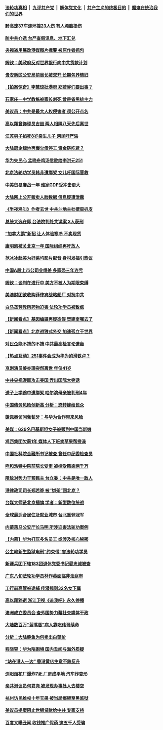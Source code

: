 ####  [法轮功真相](../../../../basic/blob/master/README.md?t=12061626) &nbsp;|&nbsp; [九评共产党](../../../../9ping.md/blob/master/README.md?t=12061626) &nbsp;|&nbsp; [解体党文化](../../../../jtdwh.md/blob/master/README.md?t=12061626)  &nbsp;|&nbsp; [共产主义的终极目的](../../../../gczydzjmd.md/blob/master/README.md?t=12061626) &nbsp;|&nbsp; [魔鬼在统治我们的世界](../../../../mgztzwmdsj.md/blob/master/README.md?t=12061626) 

#### [黔高速37车连环撞23人伤 有人颅脑损伤](../pages/nsc413/n11704994.md?t=12061626) 

#### [防中共介选 台严查假讯息、地下汇兑](../pages/nsc413/n11704410.md?t=12061626) 

#### [央视盗用篡改港媒图片撑警 被原作者抓包](../pages/nsc413/n11704805.md?t=12061626) 

#### [姆钦：美政府反对世界银行向中共贷款计划](../pages/nsc413/n11703992.md?t=12061626) 

#### [贵安新区公安局前局长被双开 长期包养情妇](../pages/nsc413/n11704694.md?t=12061626) 

#### [【拍案惊奇】李慧琼批港府 郑若骅们要出事？](../pages/nsc413/n11704138.md?t=12061626) 

#### [石家庄一中学教练被家长刺死 曾是省男排主力](../pages/nsc413/n11704422.md?t=12061626) 

#### [美议员：中共是最大人权侵害者 须公开点名](../pages/nsc413/n11704444.md?t=12061626) 


#### [高以翔曾饰球员吉喆 两人相隔八天先后离世](../pages/nsc413/n11703982.md?t=12061626) 

#### [江苏男子掐死8岁亲生儿子 网民吁严惩](../pages/nsc413/n11703047.md?t=12061626) 

#### [大陆房企绿地再爆欠债停工 资金链吃紧？](../pages/nsc413/n11704102.md?t=12061626) 

#### [华为失民心 孟晚舟鸡汤信败给李洪元251](../pages/nsc413/n11703901.md?t=12061626) 

#### [北京法轮功学员韩非遭绑架 女儿吁国际营救](../pages/nsc413/n11704241.md?t=12061626) 

#### [中美贸易鏖战一年 谁家GDP受冲击更大](../pages/nsc413/n11701247.md?t=12061626) 

#### [大陆网上公开贩卖人脸数据 信息疑遭泄露](../pages/nsc413/n11704015.md?t=12061626) 

#### [《半夜鸡叫》作者去世 中共斗地主杜撰周扒皮](../pages/nsc413/n11703843.md?t=12061626) 

#### [总统大选在即 台法院判处共谍案 3人获刑](../pages/nsc413/n11703917.md?t=12061626) 

#### [“加拿大鹅”新招 让人体验寒冷 不卖现货](../pages/nsc413/n11703898.md?t=12061626) 

#### [康明凯被关北京一年 国际组织再吁放人](../pages/nsc413/n11703953.md?t=12061626) 

#### [范冰冰赴美为好莱坞影片配音 身材发福引热议](../pages/nsc413/n11703718.md?t=12061626) 

#### [中国A股上市公司业绩差 多家恐三年连亏](../pages/nsc413/n11703881.md?t=12061626) 

#### [姆钦：谈判在进行中 美方不被人为期限束缚](../pages/nsc413/n11703940.md?t=12061626) 

#### [美澳财团欲收购菲律宾战略船厂 对抗中共](../pages/nsc413/n11703819.md?t=12061626) 

#### [白马垄劳教所药物迫害 法轮功学员被致疯](../pages/nsc413/n11703607.md?t=12061626) 

#### [【新闻看点】基因编辑再疑造假 贺建奎哪去了](../pages/nsc413/n11703488.md?t=12061626) 

#### [【新闻看点】北京战狼式外交 加速孤立于世界](../pages/nsc413/n11703496.md?t=12061626) 

#### [对民企能不捕的不捕 中共最高检言论遭轰](../pages/nsc413/n11703689.md?t=12061626) 

#### [【热点互动】251事件会成为华为的滑铁卢？](../pages/nsc413/n11703602.md?t=12061626) 

#### [京剧演员姜亦珊突然离世 年仅41岁](../pages/nsc413/n11703633.md?t=12061626) 

#### [中共央视漫画攻击美国 弄出国际大笑话](../pages/nsc413/n11703340.md?t=12061626) 

#### [送子上学途中遭绑架 哈尔滨母亲被判刑4年](../pages/nsc413/n11703462.md?t=12061626) 

#### [中国债务风险创新高 分析：恐转嫁给民众](../pages/nsc413/n11703472.md?t=12061626) 

#### [蓬佩奥访问葡萄牙：与华为合作带来风险](../pages/nsc413/n11703525.md?t=12061626) 

#### [美媒：629名巴基斯坦女子被贩到中国当新娘](../pages/nsc413/n11703260.md?t=12061626) 

#### [鸡西集团欠薪1年 媒体人下班卖苹果帮搓澡](../pages/nsc413/n11703466.md?t=12061626) 

#### [中国社科院金融所书记被查 曾任中纪委检查员](../pages/nsc413/n11703304.md?t=12061626) 

#### [呼和浩特中院前院长受审 被控受贿逾两千万](../pages/nsc413/n11703283.md?t=12061626) 

#### [阻敌对势力干预民主 台立委：中共是唯一敌人](../pages/nsc413/n11702873.md?t=12061626) 

#### [港律政司司长郑若骅 被“绑架”回北京？](../pages/nsc413/n11703314.md?t=12061626) 

#### [台媒大师链北京插旗 学者：新型数位统战](../pages/nsc413/n11703099.md?t=12061626) 

#### [全球最适合居住及就业城市 台北重登冠军](../pages/nsc413/n11701694.md?t=12061626) 

#### [内蒙落马公安厅长马明 所涉迫害法轮功案例](../pages/nsc413/n11702792.md?t=12061626) 


#### [【内幕】华为打压多名员工 或涉及核心秘密](../pages/nsc413/n11701957.md?t=12061626) 

#### [公主岭新生监狱电刑“约束带”害法轮功学员](../pages/nsc413/n11700408.md?t=12061626) 

#### [新疆兵团下辖183团退休党委书记晏忠诚被查](../pages/nsc413/n11702852.md?t=12061626) 

#### [广东八旬法轮功学员林作英面临非法庭审](../pages/nsc413/n11700918.md?t=12061626) 

#### [工行前高管被逮捕 传潜规则32名女下属](../pages/nsc413/n11702539.md?t=12061626) 

#### [高以翔猝逝 浙江卫视《追我吧》永久停播](../pages/nsc413/n11702627.md?t=12061626) 

#### [澳洲成立委员会 查外国势力藉社交媒体干政](../pages/nsc413/n11702722.md?t=12061626) 

#### [大陆数百万“蓝嘴唇”病人靠吃伟哥续命](../pages/nsc413/n11702300.md?t=12061626) 

#### [分析：大陆鲍鱼为何卖出白菜价](../pages/nsc413/n11702339.md?t=12061626) 

#### [程晓容：华为陷困境 国内丑闻与海外质疑](../pages/nsc413/n11702387.md?t=12061626) 

#### [“站在港人一边” 香港黄店生意不跌反升](../pages/nsc413/n11702359.md?t=12061626) 

#### [浏阳烟花厂爆炸7死 厂房成平地 汽车炸变形](../pages/nsc413/n11702307.md?t=12061626) 

#### [亲共港议员何君尧 被发现办事处人去楼空](../pages/nsc413/n11702368.md?t=12061626) 

#### [杭州访民维权十年无果 被当局绑架至黑监狱](../pages/nsc413/n11701874.md?t=12061626) 

#### [美议员提案阻止世银贷款给中共 专家支持](../pages/nsc413/n11702109.md?t=12061626) 

#### [百度又曝丑闻 收钱推广假药 逾五千人受骗](../pages/nsc413/n11701699.md?t=12061626) 

